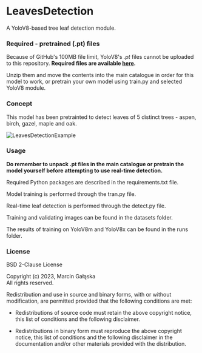 # LeavesDetection
 A YoloV8-based tree leaf detection module.

### **Required - pretrained (.pt) files**
Because of GitHub's 100MB file limit, YoloV8's *.pt* files cannot be uploaded to this repository. **Required files are available [here](https://drive.google.com/file/d/1Vj1OTCirn1xH_4zl5NX2p0Q2V1oHJvXE/view?usp=sharing).**

Unzip them and move the contents into the main catalogue in order for this model to work, or pretrain your own model using train.py and selected YoloV8 module.

### Concept
This model has been pretrainted to detect leaves of 5 distinct trees - aspen, birch, gazel, maple and oak.

![LeavesDetectionExample](https://github.com/Marcin-Galaska/LeavesDetection/assets/106023363/fb331b66-9053-4924-a0bf-759594a88c02)

### Usage

**Do remember to unpack .pt files in the main catalogue or pretrain the model yourself before attempting to use real-time detection.**

Required Python packages are described in the requirements.txt file.

Model training is performed through the tran.py file.

Real-time leaf detection is performed through the detect.py file. 

Training and validating images can be found in the datasets folder.

The results of training on YoloV8m and YoloV8x can be found in the runs folder.

### License
BSD 2-Clause License

Copyright (c) 2023, Marcin Gałąska <br>
All rights reserved.

Redistribution and use in source and binary forms, with or without
modification, are permitted provided that the following conditions are met:

* Redistributions of source code must retain the above copyright notice, this
  list of conditions and the following disclaimer.

* Redistributions in binary form must reproduce the above copyright notice,
  this list of conditions and the following disclaimer in the documentation
  and/or other materials provided with the distribution.
